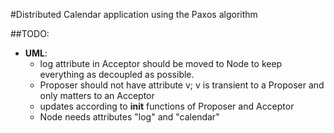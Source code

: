 #Distributed Calendar application using the Paxos algorithm

##TODO:
* **UML**:
    * log attribute in Acceptor should be moved to Node to keep everything as decoupled as possible.
    * Proposer should not have attribute v; v is transient to a Proposer and only matters to an Acceptor
    * updates according to __init__ functions of Proposer and Acceptor
    * Node needs attributes "log" and "calendar"